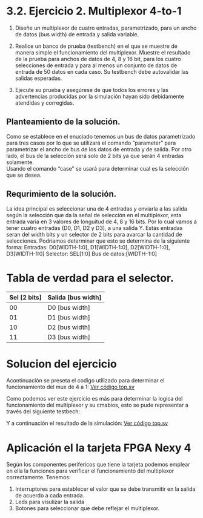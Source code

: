  # 3.2. Ejercicio 2. Multiplexor 4-to-1
 1. Diseñe un multiplexor de cuatro entradas, parametrizado, para un ancho de datos (bus width) de entrada y salida variable.

 2. Realice un banco de prueba (testbench) en el que se muestre de manera simple el funcionamiento del multiplexor. Muestre el resultado de la prueba para anchos de datos de 4, 8 y 16 bit, para los cuatro selecciones de entrada y para al menos un conjunto de datos de
 entrada de 50 datos en cada caso. Su testbench debe autovalidar las salidas esperadas.

 3. Ejecute su prueba y asegúrese de que todos los errores y las advertencias producidas por la simulación hayan sido debidamente atendidas y corregidas.

## Planteamiento de la solución.
 Como se establece en el enuciado tenemos un bus de datos parametrizado para tres casos por lo que se utilizará el comando “parameter” para parametrizar el ancho de bus de los datos de entrada y de salida. 
 Por otro lado, el bus de la selección será solo de 2 bits ya que serán 4 entradas solamente.  
 Usando el comando “case” se usará para determinar cual es la selección que se desea.  

 ## Requrimiento de la solución.
 La idea principal es seleccionar una de 4 entradas y enviarla a las salida según la selección que da la señal de selección en el multiplexor, esta entrada varia en 3 valores de longuitud de 4, 8 y 16 bits.
Por lo cual vamos a tener cuatro entradas (D0, D1, D2 y D3), a una salida Y. Estás entradas seran del width bits y un selector de 2 bits para avarcar la cantidad de selecciones.
Podriamos determinar que esto se determina de la siguiente forma:
Entradas: D0[WIDTH-1:0], D1[WIDTH-1:0], D2[WIDTH-1:0], D3[WIDTH-1:0]
Selector: SEL[1:0]
Bus de datos:[WIDTH-1:0]

# Tabla de verdad para el selector.

| Sel [2 bits] | Salida [bus width] |
|--------------|------------------|
| 00           | D0 [bus width]    |
| 01           | D1 [bus width]    |
| 10           | D2 [bus width]    |
| 11           | D3 [bus width]    |

# Solucion del ejercicio
Acontinuación se preseta el codigo utilizado para determinar el funcionamiento del mux de 4 a 1: 
[Ver código top.sv](4to1mux_using_2to1mux_design.sv)

Como podemos ver este ejercicio es más para determinar la logica del funcionamiento del multiplexor y su cmabios, esto se pude representar a través del siguiente testbech:

Y a continuación el resultado de la simulación:
[Ver código top.sv](4to1_mux_testbench.sv)

# Aplicación el la tarjeta FPGA Nexy 4
Según los componentes perifericos que tiene la tarjeta podemos emplear en ella la funciones para verificar el funcionamiento del multiplexor correctamente. 
Tenemos:

 1. Interruptores para establecer el valor que se debe transmitir en la salida de acuerdo a cada entrada.
 2. Leds para visulizar la salida 
 3. Botones para seleccionar que debe reflejar el multiplexor. 
